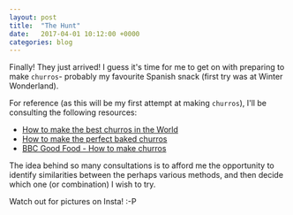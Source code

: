 ```yaml
---
layout: post
title:  "The Hunt"
date:   2017-04-01 10:12:00 +0000
categories: blog
---
```

Finally! They just arrived! I guess it's time for me to get on with preparing to make `churros`- probably my favourite Spanish snack (first try was at Winter Wonderland).

For reference (as this will be my first attempt at making `churros`), I'll be consulting the following resources:

- [How to make the best churros in the World](http://youtube.com/htmtbcitw)
- [How to make the perfect baked churros](http://youtube.com/htmtpbc)
- [BBC Good Food - How to make churros](http://food.bbc.com/htmc)

The idea behind so many consultations is to afford me the opportunity to identify similarities between the perhaps various methods, and then decide which one (or combination) I wish to try.

Watch out for pictures on Insta! :-P
